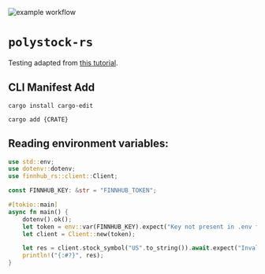![example workflow](https://github.com/rhinocerose/polystock-rs/actions/workflows/rust.yml/badge.svg)

# `polystock-rs`

Testing adapted from [this tutorial](https://rust-cli.github.io/book/tutorial/testing.html).

## CLI Manifest Add

```
cargo install cargo-edit
```

```
cargo add {CRATE}
```

## Reading environment variables:
```rust
use std::env;
use dotenv::dotenv;
use finnhub_rs::client::Client;

const FINNHUB_KEY: &str = "FINNHUB_TOKEN";

#[tokio::main]
async fn main() {
    dotenv().ok();
    let token = env::var(FINNHUB_KEY).expect("Key not present in .env file");
    let client = Client::new(token);

    let res = client.stock_symbol("US".to_string()).await.expect("Invalid response");
    println!("{:#?}", res);
}
```
